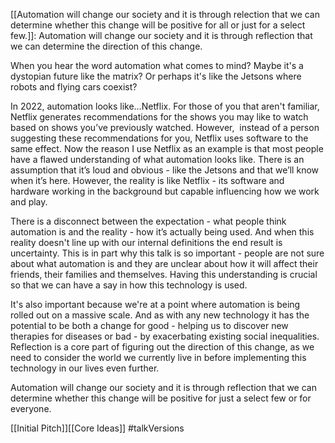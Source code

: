 [[Automation will change our society and it is through relection that we can determine whether this change will be positive for all or just for a select few.]]: Automation will change our society and it is through reflection that we can determine the direction of this change. 

When you hear the word automation what comes to mind? Maybe it's a dystopian future like the matrix? Or perhaps it's like the Jetsons where robots and flying cars coexist?

In 2022, automation looks like…Netflix. For those of you that aren't familiar, Netflix generates recommendations for the shows you may like to watch based on shows you’ve previously watched. However,  instead of a person suggesting these recommendations for you, Netflix uses software to the same effect. Now the reason I use Netflix as an example is that most people have a flawed understanding of what automation looks like. There is an assumption that it’s loud and obvious - like the Jetsons and that we’ll know when it’s here. However, the reality is like Netflix - its software and hardware working in the background but capable influencing how we work and play.

There is a disconnect between the expectation - what people think automation is and the reality - how it’s actually being used. And when this reality doesn't line up with our internal definitions the end result is uncertainty. This is in part why this talk is so important - people are not sure about what automation is and they are unclear about how it will affect their friends, their families and themselves. Having this understanding is crucial so that we can have a say in how this technology is used.

It's also important because we're at a point where automation is being rolled out on a massive scale. And as with any new technology it has the potential to be both a change for good - helping us to discover new therapies for diseases or bad - by exacerbating existing social inequalities. Reflection is a core part of figuring out the direction of this change, as we need to consider the world we currently live in before implementing this technology in our lives even further.

Automation will change our society and it is through reflection that we can determine whether this change will be positive for just a select few or for everyone.

[[Initial Pitch]][[Core Ideas]]
#talkVersions 

